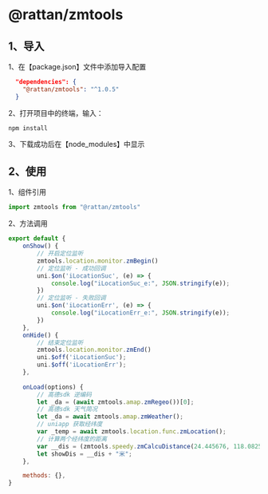 # @rattan/zmtools

## 1、导入

1、在【package.json】文件中添加导入配置
```json
  "dependencies": {
    "@rattan/zmtools": "^1.0.5"
  }
```

2、打开项目中的终端，输入：
```shell
npm install
```

3、下载成功后在【node_modules】中显示

## 2、使用

1、组件引用
```javascript
import zmtools from "@rattan/zmtools"
```

2、方法调用
```javascript
export default {
	onShow() {
		// 开启定位监听
		zmtools.location.monitor.zmBegin()
		// 定位监听 - 成功回调
		uni.$on('iLocationSuc', (e) => {
			console.log("iLocationSuc_e:", JSON.stringify(e));
		})
		// 定位监听 - 失败回调
		uni.$on('iLocationErr', (e) => {
			console.log("iLocationErr_e:", JSON.stringify(e));
		})
	},
	onHide() {
		// 结束定位监听
		zmtools.location.monitor.zmEnd()
		uni.$off('iLocationSuc');
		uni.$off('iLocationErr');
	},
		
	onLoad(options) {
		// 高德sdk 逆编码
		let _da = (await zmtools.amap.zmRegeo())[0];
		// 高德sdk 天气简况
		let _da = await zmtools.amap.zmWeather();
		// uniapp 获取经纬度
		var _temp = await zmtools.location.func.zmLocation();
		// 计算两个经纬度的距离
		var __dis = (zmtools.speedy.zmCalcuDistance(24.445676, 118.082555, 24.445676, 118.082545) * 1000).toFixed(1)
		let showDis = __dis + "米";
	},

	methods: {},
}

```


